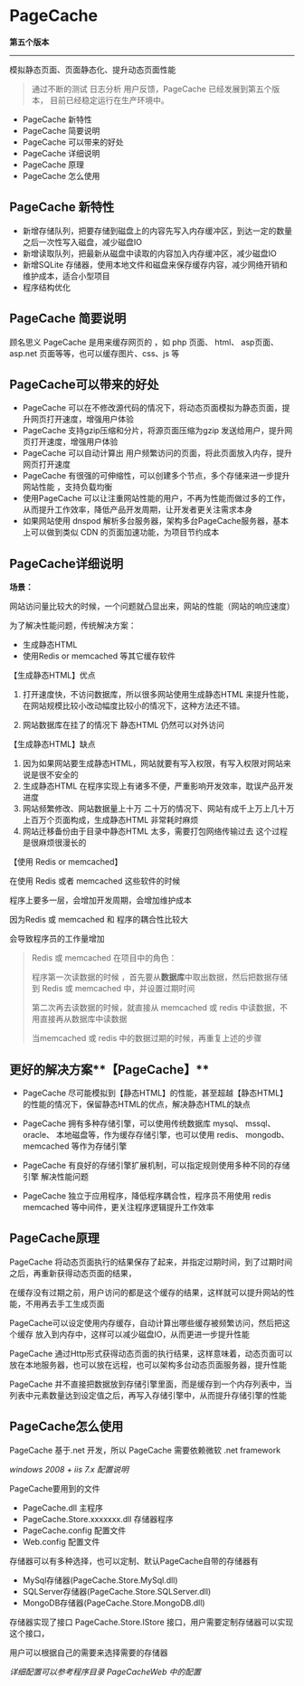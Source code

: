 # PageCache #

**第五个版本**

----------



模拟静态页面、页面静态化、提升动态页面性能



> 通过不断的测试 日志分析 用户反馈，PageCache 已经发展到第五个版本，
> 目前已经稳定运行在生产环境中。




- PageCache 新特性
- PageCache 简要说明
- PageCache 可以带来的好处
- PageCache 详细说明
- PageCache 原理
- PageCache 怎么使用

## PageCache 新特性 ##

- 新增存储队列，把要存储到磁盘上的内容先写入内存缓冲区，到达一定的数量之后一次性写入磁盘，减少磁盘IO
- 新增读取队列，把最新从磁盘中读取的内容加入内存缓冲区，减少磁盘IO
- 新增SQLite 存储器，使用本地文件和磁盘来保存缓存内容，减少网络开销和维护成本，适合小型项目
- 程序结构优化


## PageCache 简要说明 ##

顾名思义 PageCache 是用来缓存网页的 ，如 php 页面、 html、 asp页面、asp.net 页面等等，也可以缓存图片、css、js 等


## PageCache可以带来的好处 ##

*   PageCache 可以在不修改源代码的情况下，将动态页面模拟为静态页面，提升网页打开速度，增强用户体验
*   PageCache  支持gzip压缩和分片，将源页面压缩为gzip 发送给用户，提升网页打开速度，增强用户体验
*   PageCache 可以自动计算出 用户频繁访问的页面，将此页面放入内存，提升网页打开速度
*   PageCache 有很强的可伸缩性，可以创建多个节点，多个存储来进一步提升网站性能 ，支持负载均衡
*   使用PageCache 可以让注重网站性能的用户，不再为性能而做过多的工作，从而提升工作效率，降低产品开发周期，让开发者更关注需求本身
*   如果网站使用 dnspod 解析多台服务器，架构多台PageCache服务器，基本上可以做到类似 CDN 的页面加速功能，为项目节约成本	



## PageCache详细说明 ##

**场景：**

网站访问量比较大的时候，一个问题就凸显出来，网站的性能（网站的响应速度）

为了解决性能问题，传统解决方案：


- 生成静态HTML
- 使用Redis or memcached 等其它缓存软件


【生成静态HTML】优点

1. 打开速度快，不访问数据库，所以很多网站使用生成静态HTML 来提升性能，
 在网站规模比较小改动幅度比较小的情况下，这种方法还不错。

2. 网站数据库在挂了的情况下 静态HTML 仍然可以对外访问




【生成静态HTML】缺点

1. 因为如果网站要生成静态HTML，网站就要有写入权限，有写入权限对网站来说是很不安全的
2. 生成静态HTML 在程序实现上有诸多不便，严重影响开发效率，耽误产品开发进度
3. 网站频繁修改、网站数据量上十万 二十万的情况下、网站有成千上万上几十万上百万个页面构成，生成静态HTML 非常耗时麻烦
4. 网站迁移备份由于目录中静态HTML 太多，需要打包网络传输过去 这个过程是很麻烦很漫长的	


【使用 Redis or memcached】



在使用 Redis 或者 memcached 这些软件的时候

程序上要多一层，会增加开发周期，会增加维护成本

因为Redis 或 memcached 和 程序的耦合性比较大

会导致程序员的工作量增加


> Redis 或 memcached 在项目中的角色：
> 
> 程序第一次读数据的时候 ，首先要从**数据库**中取出数据，然后把数据存储到 Redis 或 memcached 中，并设置过期时间
> 
> 第二次再去读数据的时候，就直接从 memcached 或 redis 中读数据，不用直接再从数据库中读数据
> 
> 当memcached 或 redis 中的数据过期的时候，再重复上述的步骤




## 更好的解决方案**【PageCache】** ##

- PageCache 尽可能模拟到【静态HTML】的性能，甚至超越【静态HTML】的性能的情况下，保留静态HTML的优点，解决静态HTML的缺点

- PageCache 拥有多种存储引擎，可以使用传统数据库 mysql、 mssql、 oracle、 本地磁盘等，作为缓存存储引擎，也可以使用 redis、 mongodb、 memcached 等作为存储引擎

- PageCache 有良好的存储引擎扩展机制，可以指定规则使用多种不同的存储引擎 解决性能问题

- PageCache 独立于应用程序，降低程序耦合性，程序员不用使用 redis memcached 等中间件，更关注程序逻辑提升工作效率





## PageCache原理 ##


PageCache 将动态页面执行的结果保存了起来，并指定过期时间，到了过期时间之后，再重新获得动态页面的结果，

在缓存没有过期之前，用户访问的都是这个缓存的结果，这样就可以提升网站的性能，不用再去手工生成页面

PageCache可以设定使用内存缓存，自动计算出哪些缓存被频繁访问，然后把这个缓存 放入到内存中，这样可以减少磁盘IO，从而更进一步提升性能

PageCache 通过Http形式获得动态页面的执行结果，这样意味着，动态页面可以放在本地服务器，也可以放在远程，也可以架构多台动态页面服务器，提升性能

PageCache 并不直接把数据放到存储引擎里面，而是缓存到一个内存列表中，当列表中元素数量达到设定值之后，再写入存储引擎中，从而提升存储引擎的性能






## PageCache怎么使用 ##

PageCache 基于.net 开发，所以 PageCache 需要依赖微软 .net framework  

*windows 2008 + iis 7.x 配置说明*

PageCache要用到的文件

- PageCache.dll 主程序
- PageCache.Store.xxxxxxx.dll 存储器程序
- PageCache.config   配置文件 
- Web.config  配置文件



存储器可以有多种选择，也可以定制、默认PageCache自带的存储器有
 
- MySql存储器(PageCache.Store.MySql.dll)
- SQLServer存储器(PageCache.Store.SQLServer.dll)
- MongoDB存储器(PageCache.Store.MongoDB.dll)

存储器实现了接口 PageCache.Store.IStore 接口，用户需要定制存储器可以实现这个接口，

用户可以根据自己的需要来选择需要的存储器


*详细配置可以参考程序目录 PageCacheWeb 中的配置*
